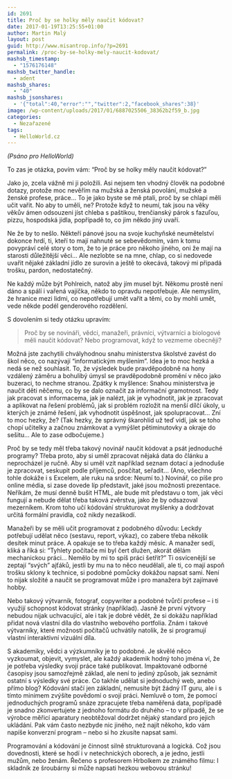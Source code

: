 ```yaml
---
id: 2691
title: Proč by se holky měly naučit kódovat?
date: 2017-01-19T13:25:55+01:00
author: Martin Malý
layout: post
guid: http://www.misantrop.info/?p=2691
permalink: /proc-by-se-holky-mely-naucit-kodovat/
mashsb_timestamp:
  - "1576176148"
mashsb_twitter_handle:
  - adent
mashsb_shares:
  - "40"
mashsb_jsonshares:
  - '{"total":40,"error":"","twitter":2,"facebook_shares":38}'
image: /wp-content/uploads/2017/01/6887025506_38362b2f59_b.jpg
categories:
  - Nezařazené
tags:
  - HelloWorld.cz
---
```

_<span style="font-weight: 400;">(Psáno pro HelloWorld)</span>_

<span style="font-weight: 400;">To zas je otázka, povím vám: “Proč by se holky měly naučit kódovat?”</span>

<span style="font-weight: 400;">Jako jo, zcela vážně mi ji položili. Asi nejsem ten vhodný člověk na podobné dotazy, protože moc nevěřím na mužská a ženská povolání, mužské a ženské profese, práce… To je jako byste se mě ptali, proč by se chlapi měli učit vařit. No aby to uměli, ne? Protože když to neumí, tak jsou na věky věkův ámen odsouzeni jíst chleba s paštikou, trenčianský párok s fazuľou, pizzu, hospodská jídla, popřípadě to, co jim někdo jiný uvaří.</span>

<span style="font-weight: 400;">Ne že by to nešlo. Někteří pánové jsou na svoje kuchyňské neumětelství dokonce hrdí, ti, kteří to mají nahnuté se sebevědomím, vám k tomu povypráví celé story o tom, že to je práce pro někoho jiného, oni že mají na starosti důležitější věci… Ale nezlobte se na mne, chlap, co si nedovede uvařit nějaké základní jídlo ze surovin a ještě to okecává, takový mi připadá trošku, pardon, nedostatečný.</span>

<span style="font-weight: 400;">Ne každý může být Pohlreich, natož aby jím musel být. Někomu prostě není dáno a spálí i vařená vajíčka, někdo to opravdu nepotřebuje. Ale nemyslím, že hranice mezi lidmi, co nepotřebují umět vařit a těmi, co by mohli umět, vede někde podél genderového rozdělení.</span>

<span style="font-weight: 400;">S dovolením si tedy otázku upravím:</span>

> <span style="font-weight: 400;">Proč by se novináři, vědci, manažeři, právníci, výtvarníci a biologové měli naučit kódovat? Nebo programovat, když to vezmeme obecněji?</span>

<span style="font-weight: 400;">Možná jste zachytili chvályhodnou snahu ministerstva školstvé zavést do škol něco, co nazývají “informatickým myšlením”. Idea je to moc hezká a nedá se než souhlasit. To, že výsledek bude pravděpodobně na hony vzdálený záměru a bohulibý úmysl se pravděpodobně promění v něco jako buzeraci, to nechme stranou. Zpátky k myšlence: Snahou ministerstva je naučit děti něčemu, co by se dalo označit za informační gramotnost. Tedy jak pracovat s informacema, jak je nalézt, jak je vyhodnotit, jak je zpracovat a aplikovat na řešení problémů, jak si problém rozložit na menší dílčí úkoly, u kterých je známé řešení, jak vyhodnotit úspěšnost, jak spolupracovat… Zní to moc hezky, že? (Tak hezky, že správný škarohlíd už teď vidí, jak se toho chopí učitelky a začnou známkovat a vymýšlet pětiminutovky a okraje do sešitu… Ale to zase odbočujeme.)</span>

<span style="font-weight: 400;">Proč by se tedy měl třeba takový novinář naučit kódovat a psát jednoduché programy? Třeba proto, aby si uměl zpracovat nějaká data do článku a neprocházel je ručně. Aby si uměl vzít například seznam dotací a jednoduše je zpracovat, seskupit podle příjemců, posčítat, seřadit… (Ano, všechno tohle dokáže i s Excelem, ale ruku na srdce: Neumí to.) Novinář, co píše pro online média, si zase dovede líp představit, jaké jsou možnosti prezentace. Neříkám, že musí denně bušit HTML, ale bude mít představu o tom, jak věci fungují a nebude dělat třeba taková zvěrstva, jako že by odsazoval mezerníkem. Krom toho učí kódování strukturovat myšlenky a dodržovat určitá formální pravidla, což nikdy nezaškodí.</span>

<span style="font-weight: 400;">Manažeři by se měli učit programovat z podobného důvodu: Leckdy potřebují udělat něco (sestavu, report, výkaz), co zabere třeba několik desítek minut práce. A opakuje se to třeba každý měsíc. A manažer sedí, kliká a říká si: “Tyhlety počítače mi byl čert dlužen, akorát dělám mechanickou práci… Nemělo by mi to spíš práci šetřit?” Ti osvícenější se zeptají “svých” ajťáků, jestli by mu na to něco neudělali, ale ti, co mají aspoň trošku sklony k technice, si podobné pomůcky dokážou napsat sami. Není to nijak složité a naučit se programovat může i pro manažera být zajímavé hobby. </span>

<span style="font-weight: 400;">Nebo takový výtvarník, fotograf, copywriter a podobné tvůrčí profese &#8211; i ti využijí schopnost kódovat stránky (například). Jasně že první výtvory nebudou nijak uchvacující, ale i tak je dobré vědět, že si dokážu například přidat nová vlastní díla do vlastního webového portfolia. Znám i takové výtvarníky, které možnosti počítačů uchvátily natolik, že si programují vlastní interaktivní vizuální díla.</span>

<span style="font-weight: 400;">S akademiky, vědci a výzkumníky je to podobné. Je skvělé něco vyzkoumat, objevit, vymyslet, ale každý akademik hodný toho jména ví, že je potřeba výsledky svojí práce také publikovat. Impaktované odborné časopisy jsou samozřejmě základ, ale není to jediný způsob, jak seznámit ostatní s výsledky své práce. Co takhle udělat si jednoduchý web, anebo přímo blog? Kódování stačí jen základní, nemusíte být žádný IT guru, ale i s tímto minimem zvýšíte povědomí o svojí práci. Nemluvě o tom, že pomocí jednoduchých programů snáze zpracujete třeba naměřená data, popřípadě je snadno zkonvertujete z jednoho formátu do druhého &#8211; to v případě, že se výrobce měřicí aparatury neobtěžoval dodržet nějaký standard pro jejich ukládání. Pak vám často nezbyde nic jiného, než najít někoho, kdo vám napíše konverzní program &#8211; nebo si ho zkusíte napsat sami.</span>

<span style="font-weight: 400;">Programování a kódování je činnost silně strukturovaná a logická. Což jsou dovednosti, které se hodí i v netechnických oborech, a je jedno, jestli mužům, nebo ženám. Řečeno s profesorem Hrbolkem ze známého filmu: I skladník ze šroubárny si může napsati hezkou webovou stránku!</span>